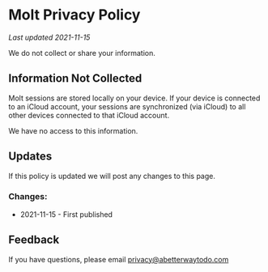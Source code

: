 # Molt Privacy Policy
*Last updated 2021-11-15*

We do not collect or share your information.

## Information Not Collected
Molt sessions are stored locally on your device. If your device is connected to an iCloud account, your sessions are synchronized (via iCloud) to all other devices connected to that iCloud account.

We have no access to this information.

## Updates
If this policy is updated we will post any changes to this page.

### Changes:
- 2021-11-15 - First published

## Feedback
If you have questions, please email privacy@abetterwaytodo.com
